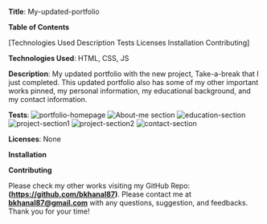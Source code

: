 **Title**:  My-updated-portfolio

**Table of Contents**

[Technologies Used
Description
Tests
Licenses
Installation
Contributing]

**Technologies Used**: HTML, CSS, JS

**Description**: My updated portfolio with the new project, Take-a-break that I just completed. This updated portfolio also has some of my other important works pinned, my personal information, my educational background, and my contact information. 

**Tests**: 
![portfolio-homepage](https://user-images.githubusercontent.com/87610840/141668691-2729da8a-b276-461c-beb5-213d8d82607d.JPG)
![About-me section](https://user-images.githubusercontent.com/87610840/141668490-0c74625e-19fe-4c0d-bc78-06b1b2f7cbec.JPG)
![education-section](https://user-images.githubusercontent.com/87610840/141668491-98307f00-6c5d-4570-aabc-8d1e8d71416e.JPG)
![project-section1](https://user-images.githubusercontent.com/87610840/141668492-f0eed652-d85f-4541-b6e9-11b7611e364c.JPG)
![project-section2](https://user-images.githubusercontent.com/87610840/141668493-a3407805-a5b0-4549-b396-b51dfba90141.JPG)
![contact-section](https://user-images.githubusercontent.com/87610840/141668710-c6fe85d5-1d58-49b3-bbdd-16d3086552a1.JPG)

**Licenses**: None

**Installation**

[My Portfolio GitHub Repo]: (https://github.com/bkhanal87/My-updated-portfolio)

[My Portfolio URL]: (https://bkhanal87.github.io/My-updated-portfolio/)

**Contributing**

Please check my other works visiting my GitHub Repo: **(https://github.com/bkhanal87)**. Please contact me at **bkhanal87@gmail.com** with any questions, suggestion, and feedbacks. Thank you for your time! 
